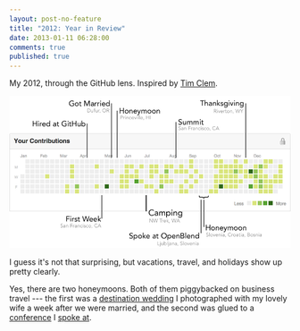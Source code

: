 ```yaml
---
layout: post-no-feature
title: "2012: Year in Review"
date: 2013-01-11 06:28:00
comments: true
published: true
---
```


My 2012, through the GitHub lens.  Inspired by [Tim Clem](https://github.com/blog/1360-introducing-contributions).

[![Annotated GitHub Contributions Chart](/images/contributions-2012.png)](/images/contributions-2012.png)

I guess it's not that surprising, but vacations, travel, and holidays show up pretty clearly.

Yes, there are two honeymoons.  Both of them piggybacked on business travel --- the first was a [destination wedding](http://www.beckyjenson.com/2012/06/hawaiian-simplicity/) I photographed with my lovely wife a week after we were married, and the second was glued to a [conference](http://www.openblend.org/en/home) I [spoke at](/talks/openblend.html).
